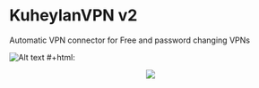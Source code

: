 # KuheylanVPN v2
Automatic VPN connector for Free and password changing VPNs

![Alt text](https://github.com/bilal1993arikan/KuheylanVPN/blob/master/k1.PNG "Optional title")
#+html: <p align="center"><img src="https://github.com/bilal1993arikan/KuheylanVPN/blob/master/k1.PNG" /></p>
